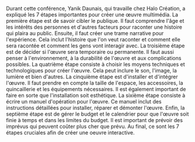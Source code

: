 Durant cette conférence, Yanik Daunais, qui travaille chez Halo Création, a expliqué les 7 étapes importantes pour créer une œuvre multimédia. La première étape est de savoir cibler le publique. Il faut comprendre l'âge et les intérêts des personnes et d'autres facteurs pour raconter une histoire qui plaira au public. Ensuite, il faut créer une trame narrative pour l'expérience. Cela inclut l'histoire que l'on veut raconter et comment elle sera racontée et comment les gens vont interagir avec. La troisième étape est de décider si l'œuvre sera temporaire ou permanente. Il faut aussi penser à l'environnement, à la durabilité de l'œuvre et aux complications possibles. La quatrième étape consiste à choisir les moyens techniques et technologiques pour créer l'œuvre. Cela peut inclure le son, l'image, la lumière et bien d'autres. La cinquième étape est d'installer et d'intégrer l'œuvre. Il faut prendre en compte la taille de l'espace, les accessoires, la quincaillerie et les équipements nécessaires. Il est également important de faire en sorte que l'installation soit esthétique. La sixième étape consiste à écrire un manuel d'opération pour l'œuvre. Ce manuel inclut des instructions détaillées pour installer, réparer et démonter l'œuvre. Enfin, la septième étape est de gérer le budget et le calendrier pour que l'œuvre soit finie à temps et dans les limites du budget. Il est important de prévoir des imprévus qui peuvent coûter plus cher que prévu. Au final, ce sont les 7 étapes cruciales afin de créer une oeuvre interactive.
